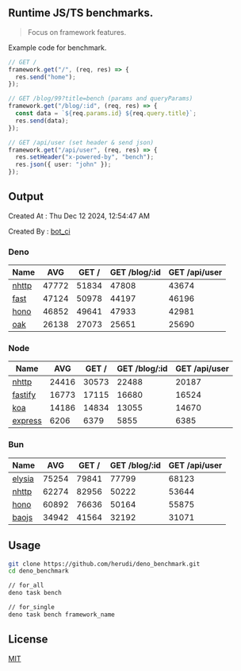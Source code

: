 ## Runtime JS/TS benchmarks.

> Focus on framework features.

Example code for benchmark.
```ts
// GET /
framework.get("/", (req, res) => {
  res.send("home");
});

// GET /blog/99?title=bench (params and queryParams)
framework.get("/blog/:id", (req, res) => {
  const data = `${req.params.id} ${req.query.title}`;
  res.send(data);
});

// GET /api/user (set header & send json)
framework.get("/api/user", (req, res) => {
  res.setHeader("x-powered-by", "bench");
  res.json({ user: "john" });
});
```

## Output
Created At : Thu Dec 12 2024, 12:54:47 AM

Created By : [bot_ci](https://github.com/herudi/deno_benchmarks/commits?author=github-actions%5Bbot%5D)


### Deno
|Name|AVG|GET /|GET /blog/:id|GET /api/user|
|----|----|----|----|----|
|[nhttp](https://github.com/nhttp/nhttp)|47772|51834|47808|43674|
|[fast](https://github.com/danteissaias/fast)|47124|50978|44197|46196|
|[hono](https://github.com/honojs/hono)|46852|49641|47933|42981|
|[oak](https://github.com/oakserver/oak)|26138|27073|25651|25690|
  


### Node
|Name|AVG|GET /|GET /blog/:id|GET /api/user|
|----|----|----|----|----|
|[nhttp](https://github.com/nhttp/nhttp)|24416|30573|22488|20187|
|[fastify](https://github.com/fastify/fastify)|16773|17115|16680|16524|
|[koa](https://github.com/koajs/koa)|14186|14834|13055|14670|
|[express](https://github.com/expressjs/express)|6206|6379|5855|6385|
  


### Bun
|Name|AVG|GET /|GET /blog/:id|GET /api/user|
|----|----|----|----|----|
|[elysia](https://github.com/elysiajs/elysia)|75254|79841|77799|68123|
|[nhttp](https://github.com/nhttp/nhttp)|62274|82956|50222|53644|
|[hono](https://github.com/honojs/hono)|60892|76636|50164|55875|
|[baojs](https://github.com/mattreid1/baojs)|34942|41564|32192|31071|
  



## Usage

```bash
git clone https://github.com/herudi/deno_benchmark.git
cd deno_benchmark

// for_all
deno task bench

// for_single
deno task bench framework_name
```

## License

[MIT](LICENSE)

